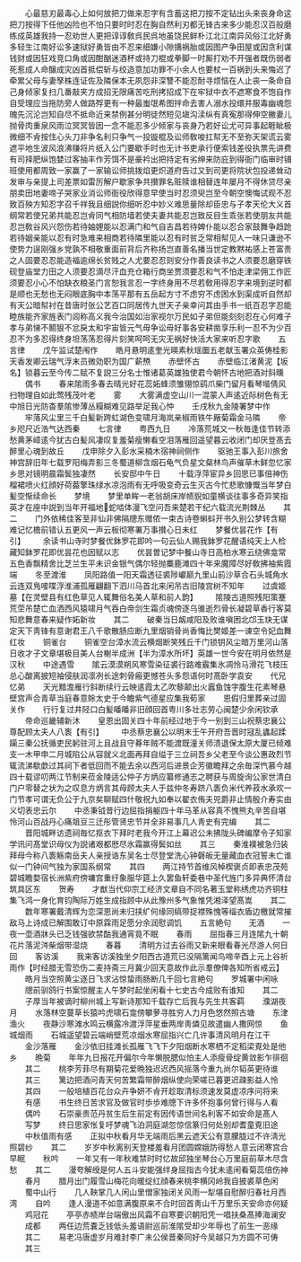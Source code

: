 <!-- { "loadSidebar": true } -->
　　心最慈刃最毒心上如何放把刀做来忍字有含蓄这把刀按不定钻出头来丧身命这把刀按得下任他凶险也不怕只要时时忍在胸自然利刃都无锋古来多少能忍汉百般磨练成英雄我持一忍劝世人更把谆谆敎呉民呉地虽饶民鲜朴江北江南异风俗江北好勇多轻生江南好讼多速狱好勇皆由不忍来细嫌小隙搆祸胎或因图产争田屋或因贪利谋钱财或因狂戏竞口角或因酣酗迷酒杯或持刀棍或拳脚一时厮打劝不开强者既伤弱者死惹成人命醸成灾凶首抵偿斩与绞造意加功罪不小余人也要杖一百祸到头来悔迟了牵累父母与妻孥株连证佐及隣保本无夙怨非深讐不能忍耐寻烦恼在人止丧一条命自己身倾家复扫几番敲夹方成招无限痛苦吃刑拷招成下在牢狱中衣不遮寒食不饱自作自受理应当拖防旁人做路殍更有一种最蚩氓希图拌命去害人溺水投缳并服毒幽魂怨魄先沉沦岂知自尽不抵命近来禁例甚分明徒然短见塡沟渎纵有真寃那得伸空撇妻儿抛骨肉重泉风雨泣冥冥皆因一念不能忍多少倾家与丧身乃若好讼尤可异事起睚眦极微细不肻按住心头刀非争名利只争气一投镟棍及讼师敎唆扛幇无不至弥天架谎云雾遮平地生波风浪沸赚将片纸入公门要歇手时也无计书吏承行便索钱差役执票先讲费有司择肥纵饱婪过客抽丰作芳饵不是豪衿出把持定有劣绅来防庇到得衙门临审时铺班使用都周致一家赢了一家输讼师挑拨焰更炽道府告过又到司更将院状包投递耸动发审与亲提上司差票如雷厉解户歇家争共攅罪名赃赎谁相替连年屡月不得休贷尽亲朋卖田地妻啼子哭家业消讼师衙役欣得意早使当时忍须臾岂至今朝空懊悔试观不忍致百殃方知忍字召千祥我且细説你细听忍中妙义难思量除却臣忠与子孝天伦大义首纲常若使兄弟共能忍岂肻同气相防墙若使夫妻共能忍岂致反目生乖张若使朋友共能忍岂敎谷风兴怨伤若待妯娌能以忍满门和气自吉昌若待婢仆能以忍合家鼓舞争趋跄若待姻亲能以忍有时急难来相商若待隣里能以忍有时贫乏常相幇见人一味只谦逊不使势力逞刚强乡党孰不相敬重面前背后齐称扬岂直善名播当世定教黙祐感上苍富贵之人固要忍忍能造福逾绵长贫贱之人尤要忍忍则安分作善良读书之人须要忍磨穿铁砚登庙堂力田之人须要忍滴尽汗血充仓箱行商坐贾须要忍和气不怕走津梁佣工作匠须要忍小心不怕缺衣粮圣门言恕我言忍一字终身用不尽若敎用得忍字来境到逆时都是顺也无愁也无闷眼底胸中本荡平那有五岳起方寸不虑穷不虑困水到渠成听自然却有天公暗幇衬在昔唐时张公艺百口同居传九世天子亲幸问其由手书一纸百忍字忍能睦族能齐家旌表门闾称高义我今治国如治家视尔万民如子弟但能刻刻忍在心何难子孝与弟悌不鬭狠不忿戾太和宇宙皆元气毋争讼毋好事各安耕凿享乐利一忍不为少百忍不为多忍得终身坦荡荡忍得片刻笑呵呵无灾无祸好快活大家来听忍字歌
　　五言律
　　戊午监试楚闱作
　　皓月悬明逺奎光暎素秋瑶圗五老献玉署众英俦桂影天香发卿云瑞气浮末员微効职为国广薪槱
　　赤壁怀古
　　赤壁临江渚黄泥【坂名】锁暮云至今传二赋不复説三分名士惟诸葛英雄独使君今朝怀古地把酒对斜曛
　　偶书
　　春来隂雨多春去晴光好花蕊妬蜂须雏翎惊鹞爪柴门留月看琴堦倩风扫物理自如此莺残茂叶老
　　雾
　　大雾满虚空山川一混蒙人声逺近际树色有无中旭日光防杳羣隂惨薄丛糢糊难见路举足我心忡
　　壬戌秋九金陵署梦中作
　　牢落风尘里三千白髪新跨虹湖色变啸月海岚亲椒雨铁牛厰菊霜金马隣
　　帝乡咫尺近浩气达西秦
　　七言律
　　粤西九日
　　冷落荒城又一秋毎逢佳节转添愁黄茅嶂逺今犹古白髪风凄叹复羞菊瘦懒看空泪落雁回遥望暮云收闭门却厌登髙去醉里心魂到故丘
　　戊申除夕入彭水采楠木宿神祠侧作
　　驱驰王事入彭川旅舍神宫辞旧年七载罗阳梅弄影三冬蜀道柳含烟石龟气负星文粲林鸟声催草木鲜忽忆家乡思对镜明晨霜鬓独凄然
　　长安邸中午日
　　十载浮萍宦异乡回思已事倍神伤榴裙喷火红顔好荷葢擎珠绿水凉泡雨有无呼吸变奇云生灭古今忙悲歌慷慨当年梦白髪空惭续命长
　　梦境
　　梦里单眸一老翁胡床岸帻貎如童横谈往事多奇异笑指英才在座中説到当年开福地蛇啮体漫飞空问吾来楚若干纪六载流光荆棘丛
　　其二
　　门外依稀佳客至非仙非佛隔牕东赠侬一束古诗卷蝌蚪开书久别公梦转含糊难记忆檐前错认五更风一声云板彻寒署万事攅心日未红
　　梦餐优昙花作【有引】
　　余读书山寺时梦餐优鉢罗花即吟一句云仙人赐我鉢罗花醒语纯天上人检藏知鉢罗花即优昙花也因赋以志
　　优昙曽记梦中餐山寺日高柏水寒云绕佛龛常五色香飘精舍比芝兰生平未识金银气偶尔轻抛麋鹿滩四十年来魔障尽好敎拂袖紫霞端
　　冬至渡淮
　　凤阳路值一阳天霜透征裘陟巘巅九里山前沙草合石头城角水云连双鳬唼喋浮淮浦孤雁翩翻下泗川马首北来闲吊古旧陵宫树不知年
　　过虞姬墓【在灵壁县有红色草见人辄舞俗名美人草和前人韵】
　　隂陵古道照残阳策蹇荒茔吊楚亡血洒西风猿啸月气吞白帝剑生霜贞魂傍逐乌骓逝烈骨长凝碧草香行客莫知悲舞意春来疑作妬新妆
　　其二
　　破秦当日衂咸阳及败谁嗔困北邙玉玦无谋定天下靑锋有意谢君王八千歌散肠应断九里烟销骨尚香悔比樊姬差一谏空令妃血舞红妆
　　铜雀台
　　铜雀空台漳水流云横烟断笑残丘千门锁钥风尘暗万里河山落日收才子文章堪极目美人台榭半成洲【半为漳水所坏】英雄一世今安在明月依然是汉秋
　　中途遇雪
　　隂云漠漠朔风寒雪染征裘行路难霰集氷凋怜马滑花飞枝压总心酸离披短袖侵肤润凛冽长途刺骨瘢更憾苍头多怨语何时髙卧学袁安
　　代兄忆弟
　　天光黯澹雁行斜断续行云映逺霞太乙吹藜颠出火蠧鱼蚀字腹生花素琴悬壁宫声合青草当庭春意賖太史于今瞻紫气德星应集我荀家
　　恩假归里葬亲过固关作
　　行行复过井陉口白髪皤皤非旧顔回首粤川多壮志劳心闽楚少余闲钦承
　　帝命巡畿辅新沐
　　皇恩出固关四十年前经过地于今一别到三山祝蔡忠襄公尊配顾太夫人八袠【有引】
　　中丞蔡忠襄公以明末壬午开府吾晋时冦乱蠭起蹂躏三秦公抚循吏民躬驻河上且战且守朞年贼不能渡既潼关师溃退保太原大厦已倾难支一木甲申二月城陷公从容就义北面再拜自缢于三立祠吾乡父老至今谈公惠政烈节辄流涕欷歔过其祠下者低回而不能去余以西河后进景企芳徽瞻拜之余毎深忾慕今越四十载谬叨两江节制来莅金陵适公仲子方炳应纂修通志之聘获与周旋询公家世清白门户零替之状为之叹息方炳言其母顾太夫人于兹仲冬寿跻八袠负米代养菽水承欢一门节孝可谓无负公于九京矣聊赋四什敬祝九如奉以翟衣侑夫兕爵非止情殷介寿实由义切表忠云尔
　　中丞秉钺昔行边屈指捐躯四十年马革从容真不愧熊丸辛苦自堪怜河山百战丹心痛爼豆三迁彤管贤忠节并全非易事几人靑史有完编
　　其二
　　晋阳城畔访遗祠毎忆抠衣下拜时老我今开江上幕迟公未拂陇头碑编摩令子知家学讯问髙堂识母仪为説诸艰都厯尽氷霜赢得鬓如丝
　　其三
　　秦淮襆被急归装拜母今称八袠觞南岳夫人亲授诰东吴名士尽登堂洗心钟磬皈无量藏血衣冠誓未亡谁似一门钟间气独为家国系纲常
　　其四
　　两江持节首维风棹楔褒贞即表忠茂苑碧城瞻婺宿长洲紫府傍墉宫重纡象服华筵上久罢鱼轩委巷中圣代旌门多异典怀清台筑具区东
　　贺寿
　　才猷当代仰宗工经济文章自不同名著玉堂称绣虎功齐铜柱集飞鸿一身化育钧陶际万姓生成指顾中从此豫州多气象惟凭湘泽望髙嵩
　　其二
　　数年寒署戴清辉为恋深恩尚未归挟纩何缘同缟带捉襟殊愧等缁衣盾边檄就常摧敌马上诗成已解围敢订中原霖雨足愿分余润慰调饥
　　五言絶句
　　无酒
　　一夜一壶酒牀头已乏钱强欲禁酤我通宵竟不眠
　　春雨
　　屈指春三月连隂九十朝花片落泥涔柴烟带湿烧
　　春暮
　　清明方过去谷雨又新来眼看春光尽游人何日回
　　客访溪
　　我来客访溪独坐夕阳西古道荒已没隔篱闻鸟啼辛酉上元上谷祈雨作【时经腊无雪恐伤二麦持斋三月冀少回天意故作此示羣僚俾各知所省戒云】
　　皓月当空照黄尘逐日飞求沾惊蛰雨肠断几千回七言絶句
　　罗城署中闲咏
　　牕前驯鸽行书案惊醒主人午梦时起坐闲看十七史古今成败有谁知
　　其二
　　子厚当年被谪时柳州城上写新诗那知千载存亡后我与先生共客羁
　　濮湖夜月
　　水落林空蔓草长猿吟虎啸石龛傍攀萝寻胜穷人力月色悠然照古塘
　　东津渔火
　　夜静沙寒滩水鸣云横露冷渡浮萍星垂两岸靑燐见故遣幽人撒网惊
　　鱼城烟雨
　　石城遥望碧云端峭壁荒凉烟水寒屈指兴亡几许事清风明月在江干
　　金沙落雁
　　金沙依旧挂滩长孤雁飞飞下夕阳烟断水寒栖不定稻梁覔处是他乡
　　晩菊
　　年年九日报花开偏尔今年懒脱腮似怕主人添瘦骨绽黄敛影乍徘徊
　　其二
　　桃李芳菲尽有期菊花爱晩独迟迟西风摇落今重九尚尔韬英更待谁
　　其三
　　篱边把酒问青天何苦繁霜带醉烟纵使向荣嗟已暮更迟疎影益人怜
　　其四
　　一般培植百花台众卉争妍不肻开趁取清标须速发莫虚凉序问将来
　　有感
　　书生终日苦求官及做官时歩歩难牕下许多怀抱事何曾行得与人看
　　偶吟
　　石崇豪贵范丹贫生后生前定有因传语世间名利客不如安命是髙人
　　写梦
　　终日思家怅复吁梦魂飞泊洞庭湖忽惊信篆归何处别却耆童覔旧途
　　中秋值雨有感
　　正拟中秋看月华无端雨后黑云遮天公有意朦胧过不许淸光照碧纱
　　其二
　　岁岁中秋离别天登楼羞看月团圆嫦娥防得愁人意云闭寒宫合早眠
　　秋吟
　　一年又有一年秋难禁时时忆故邱独坐琴台心万里庭前草木尽含愁
　　其二
　　漫夸解绶是何人五斗安能强绊身屈指古今犹未逺闲看菊蕊倍伤神
　　春月
　　腊月出门履雪山梅花向暖绽红顔春来桃李横冈岭我自披裘草色闲
　　蜀中山行
　　几人鞅掌几人闲山里僧家独闭关风雨一犁堪自慰醉归春社月西湾
　　自吟
　　逢人漫道不如意满腹原来不合时回首靑山千万里乐天安命亦何疑
　　鸡冠花
　　亭亭赤帻岸台端傲出风霜不自寒要识朝阳凭一唱扶桑髙捧海澜安
　　成都
　　两任边荒嚢乏钱低头羞语尉巡前淮隂受却少年辱也了前生一恶缘
　　其二
　　易老冯唐虚岁月难封李广未公侯晋秦同好今吴越只为方圆不可俦
　　其三
